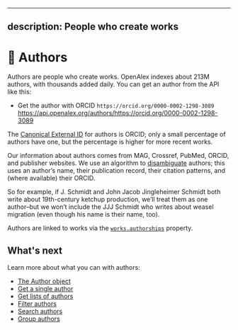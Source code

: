 ***

## description: People who create works

# 👩 Authors

Authors are people who create works. OpenAlex indexes about 213M authors, with thousands added daily. You can get an author from the API like this:

*   Get the author with ORCID `https://orcid.org/0000-0002-1298-3089` <https://api.openalex.org/authors/https://orcid.org/0000-0002-1298-3089>

The [Canonical External ID](../../how-to-use-the-api/get-single-entities/#canonical-external-ids) for authors is ORCID; only a small percentage of authors have one, but the percentage is higher for more recent works.

Our information about authors comes from MAG, Crossref, PubMed, ORCID, and publisher websites. We use an algorithm to [disambiguate](https://en.wikipedia.org/wiki/Author_name_disambiguation) authors; this uses an author’s name, their publication record, their citation patterns, and (where available) their ORCID.

So for example, if J. Schmidt and John Jacob Jingleheimer Schmidt both write about 19th-century ketchup production, we’ll treat them as one author–but we won’t include the JJJ Schmidt who writes about weasel migration (even though his name is their name, too).

Authors are linked to works via the [`works.authorships`](../works/work-object/#authorships) property.

## What's next

Learn more about what you can with authors:

*   [The Author object](author-object.md)
*   [Get a single author](get-a-single-author.md)
*   [Get lists of authors](get-lists-of-authors.md)
*   [Filter authors](filter-authors.md)
*   [Search authors](search-authors.md)
*   [Group authors](group-authors.md)
